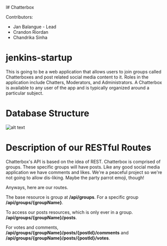 l# Chatterbox

Contributors:
* Jan Balangue - Lead
* Crandon Riordan
* Chandrika Sinha
# jenkins-startup
This is going to be a web application that allows users to join groups 
called Chatterboxes 
and post related social media content to it.  Roles in the application 
include Chatters, 
Moderators, and Administrators. A Chatterbox is available to any user 
of the app and is 
typically organized around a particular subject.

# Database Structure
![alt text](https://ibb.co/nrMFNU "Logo Title Text 1")

# Description of our RESTful Routes

Chatterbox's API is based on the idea of REST. Chatterbox is comprised of groups. These specific groups will have posts. Like any good social media application we have comments and likes. We're a peaceful project so we're not going to allow dis-liking. Maybe the party parrot emoji, though!

Anyways, here are our routes.


The base resource is group at **/api/groups**. For a specific group **/api/groups/{groupName}**.


To access our posts resources, which is only ever in a group. **/api/groups/{groupName}/posts**.

For votes and comments, **/api/groups/{groupName}/posts/{postId}/comments** and **/api/groups/{groupName}/posts/{postId}/votes**.

